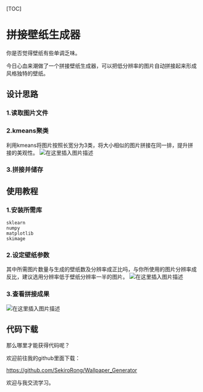 [TOC]



# 拼接壁纸生成器

你是否觉得壁纸有些单调乏味。

今日心血来潮做了一个拼接壁纸生成器，可以把低分辨率的图片自动拼接起来形成风格独特的壁纸。

## 设计思路

### 1.读取图片文件

### 2.kmeans聚类

利用kmeans将图片按照长宽分为3类，将大小相似的图片拼接在同一排，提升拼接的美观性。
![在这里插入图片描述](https://img-blog.csdnimg.cn/8fba7637a02a4013abb73ac445cd2c3a.png#pic_center)

### 3.拼接并储存

## 使用教程

### 1.安装所需库

```
sklearn
numpy
matplotlib
skimage
```

### 2.设定壁纸参数

其中所需图片数量与生成的壁纸数及分辨率成正比吗，与你所使用的图片分辨率成反比，建议选用分辨率低于壁纸分辨率一半的图片。
![在这里插入图片描述](https://img-blog.csdnimg.cn/2a636c663192410396ddba3bce08bbb0.png?x-oss-process=image/watermark,type_ZmFuZ3poZW5naGVpdGk,shadow_10,text_aHR0cHM6Ly9ibG9nLmNzZG4ubmV0L3dlaXhpbl80NTExMTYxMw==,size_16,color_FFFFFF,t_70#pic_center)
### 3.查看拼接成果

![在这里插入图片描述](https://img-blog.csdnimg.cn/a7ff8a0bf4b149d9afd6f9ddae73b6e1.png?x-oss-process=image/watermark,type_ZmFuZ3poZW5naGVpdGk,shadow_10,text_aHR0cHM6Ly9ibG9nLmNzZG4ubmV0L3dlaXhpbl80NTExMTYxMw==,size_16,color_FFFFFF,t_70#pic_center)
## 代码下载

那么哪里才能获得代码呢？

欢迎前往我的github里面下载：

https://github.com/SekiroRong/Wallpaper_Generator

欢迎与我交流学习。

